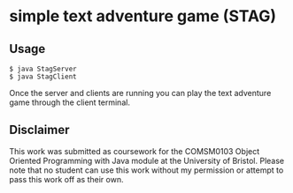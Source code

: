 # simple text adventure game (STAG) 

## Usage
 
``` 
$ java StagServer
$ java StagClient 
```

Once the server and clients are running you can play the text adventure game through the client terminal. 

## Disclaimer

This work was submitted as coursework for the COMSM0103 Object Oriented Programming with Java module at the University of Bristol. 
Please note that no student can use this work without my permission or attempt to pass this work off as their own.

